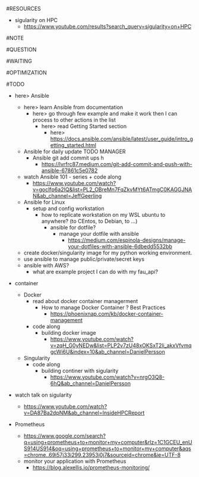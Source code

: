 #RESOURCES
* sigularity on HPC
    * https://www.youtube.com/results?search_query=sigularity+on+HPC

#NOTE

#QUESTION

#WAITING

#OPTIMIZATION

#TODO

* here> Ansible
    * here> learn Ansible from documentation
        * here> go through few example and make it work then I can process to other actions in the list
            * here> read Getting Started section
                * here> https://docs.ansible.com/ansible/latest/user_guide/intro_getting_started.html
    * Ansible for daily update TODO MANAGER 
        * Ansible git add commit ups h
            * https://lvrfrc87.medium.com/git-add-commit-and-push-with-ansible-67861c5e0782
    * watch Ansible 101 - series  + code along
        * https://www.youtube.com/watch?v=goclfp6a2IQ&list=PL2_OBreMn7FqZkvMYt6ATmgC0KAGGJNAN&ab_channel=JeffGeerling
    * Ansible for Linux
        * setup and config workstation 
            * how to replicate workstation on my WSL ubuntu to anywhere? (to CEntos, to Debian, to ...)
                * ansible for dotfile?
                    * manage your dotfile with ansible
                        * https://medium.com/espinola-designs/manage-your-dotfiles-with-ansible-6dbedd5532bb
    * create docker/singularity image for my python working environment.
    * use ansible to manage public/private/secret keys
    * ansible with AWS?
        * what are example project I can do with my fau_api?

* container
    * Docker 
        * read about docker container managerment
            * How to manage Docker Container ? Best Practices
                * https://phoenixnap.com/kb/docker-container-management
        * code along 
            * building docker image
                * https://www.youtube.com/watch?v=zqH_G0yNEDw&list=PLP2v7zU48xOKSxT2li_akxVfvmqgcWi6U&index=10&ab_channel=DanielPersson 
    * Singularity 
        * code along 
            * building continer with sigularity
                * https://www.youtube.com/watch?v=nrgO3Q8-6hQ&ab_channel=DanielPersson

* watch talk on sigularity
    * https://www.youtube.com/watch?v=DA87Ba2dpNM&ab_channel=InsideHPCReport 
* Prometheus
    * https://www.google.com/search?q=using+prometheus+to+monitor+my+computer&rlz=1C1GCEU_enUS914US914&oq=using+prometheus+to+monitor+my+computer&aqs=chrome..69i57j33i299.23953j0j7&sourceid=chrome&ie=UTF-8
    * monitor your application with Prometheus 
        * https://blog.alexellis.io/prometheus-monitoring/
